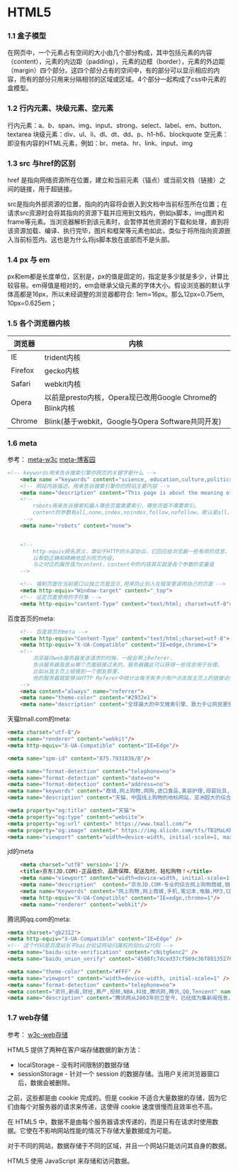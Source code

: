 #                                 HTML5

### 1.1 盒子模型

在网页中，一个元素占有空间的大小由几个部分构成，其中包括元素的内容（content），元素的内边距（padding），元素的边框（border），元素的外边距（margin）四个部分。这四个部分占有的空间中，有的部分可以显示相应的内容，而有的部分只用来分隔相邻的区域或区域。4个部分一起构成了css中元素的盒模型。

### 1.2 行内元素、块级元素、空元素

行内元素：a、b、span、img、input、strong、select、label、em、button、textarea
块级元素：div、ul、li、dl、dt、dd、p、h1-h6、blockquote
空元素：即没有内容的HTML元素，例如：br、meta、hr、link、input、img

### 1.3 src 与href的区别

href 是指向网络资源所在位置，建立和当前元素（锚点）或当前文档（链接）之间的链接，用于超链接。

src是指向外部资源的位置，指向的内容将会嵌入到文档中当前标签所在位置；在请求src资源时会将其指向的资源下载并应用到文档内，例如js脚本，img图片和frame等元素。当浏览器解析到该元素时，会暂停其他资源的下载和处理，直到将该资源加载、编译、执行完毕，图片和框架等元素也如此，类似于将所指向资源嵌入当前标签内。这也是为什么将js脚本放在底部而不是头部。

### 1.4 px 与 em

px和em都是长度单位，区别是，px的值是固定的，指定是多少就是多少，计算比较容易。em得值是相对的，em会继承父级元素的字体大小。假设浏览器的默认字体高都是16px，所以未经调整的浏览器都符合: 1em=16px。那么12px=0.75em, 10px=0.625em；

### 1.5 各个浏览器内核

| 浏览器  | 内核                                                    |
| ------- | ------------------------------------------------------- |
| IE      | trident内核                                             |
| Firefox | gecko内核                                               |
| Safari  | webkit内核                                              |
| Opera   | 以前是presto内核，Opera现已改用Google Chrome的Blink内核 |
| Chrome  | Blink(基于webkit，Google与Opera Software共同开发)       |

### 1.6 meta

参考： [meta-w3c](https://www.w3school.com.cn/tags/tag_meta.asp)  [meta-博客园](https://www.cnblogs.com/wanghuilt/archive/2012/12/23/2830073.html)

```html
<!-- keywords用来告诉搜索引擎你网页的关键字是什么 -->
    <meta name ="keywords" content="science, education,culture,politics,ecnomics，relationships, entertaiment, human">
    <!-- 网站内容描述。用来告诉搜索引擎你的网站主要内容 -->
    <meta name="description" content="This page is about the meaning of science, education,culture.">
    <!-- 
        robots用来告诉搜索机器人哪些页面需要索引，哪些页面不需要索引。
        content的参数有all,none,index,noindex,follow,nofollow。默认是all。
     -->
    <meta name="robots" content="none">


    <!-- 
        http-equiv顾名思义，类似于HTTP的头部协议，它回应给浏览器一些有用的信息，
		以帮助正确和精确地显示网页内容。
        与之对应的属性值为content，content中的内容其实就是各个参数的变量值 
    -->

    <!-- 强制页面在当前窗口以独立页面显示,用来防止别人在框架里调用自己的页面 -->
    <meta http-equiv="Window-target" content="_top">
    <!-- 设定页面使用的字符集 -->
    <meta http-equiv="content-Type" content="text/html; charset=utf-8">
```

百度首页的meta:

```html
    <!-- 百度首页的meta -->
    <meta http-equiv="Content-Type" content="text/html;charset=utf-8">
    <meta http-equiv="X-UA-Compatible" content="IE=edge,chrome=1">
    <!-- 
        浏览器向web服务器发送请求的时候，一般会带上Referer，
        告诉服务器我是从哪个页面链接过来的，服务器藉此可以获得一些信息用于处理。
        比如从我主页上链接到一个朋友那里，
        他的服务器就能够从HTTP Referer中统计出每天有多少用户点击我主页上的链接访问他的网站；
    -->
    <meta content="always" name="referrer">
    <meta name="theme-color" content="#2932e1">
    <meta name="description" content="全球最大的中文搜索引擎、致力于让网民更便捷地获取信息，找到所求。百度超过千亿的中文网页数据库，可以瞬间找到相关的搜索结果。">

```

天猫tmall.com的meta:

```html
<meta charset="utf-8"/>
<meta name="renderer" content="webkit"/>
<meta http-equiv="X-UA-Compatible" content="IE=Edge"/>

<meta name="spm-id" content="875.7931836/B"/>

<meta name="format-detection" content="telephone=no">
<meta name="format-detection" content="date=no">
<meta name="format-detection" content="address=no">
<meta name="keywords" content="商城,网上购物,网购,进口食品,美容护理,母婴玩具,家用电器,手机数码,家居生活,服饰内衣,营养保健,钟表珠宝,饰品箱包,汽车生活,图书音像,礼品卡"/>
<meta name="description" content="天猫，中国线上购物的地标网站，亚洲超大的综合性购物平台，拥有10万多品牌商家。每日发布大量国内外商品！正品网购，上天猫！天猫千万大牌正品,品类全，一站购，支付安全，退换无忧！理想生活上天猫!"/>

<meta property="og:title" content="天猫">
<meta property="og:type" content="website">
<meta property="og:url" content=" https://www.tmall.com/">
<meta property="og:image" content=" https://img.alicdn.com/tfs/TB1MaLKRXXXXXaWXFXXXXXXXXXX-480-260.png">
<meta name="viewport" content="width=device-width, initial-scale=1, maximum-scale=1, user-scalable=no" />
```

jd的meta

```html
    <meta charset="utf8" version='1'/>
    <title>京东(JD.COM)-正品低价、品质保障、配送及时、轻松购物！</title>
    <meta name="viewport" content="width=device-width, initial-scale=1.0, maximum-scale=1.0, user-scalable=yes"/>
    <meta name="description"  content="京东JD.COM-专业的综合网上购物商城,销售家电、数码通讯、电脑、家居百货、服装服饰、母婴、图书、食品等数万个品牌优质商品.便捷、诚信的服务，为您提供愉悦的网上购物体验!"/>
    <meta name="Keywords" content="网上购物,网上商城,手机,笔记本,电脑,MP3,CD,VCD,DV,相机,数码,配件,手表,存储卡,京东"/>
    <meta http-equiv="X-UA-Compatible" content="IE=edge,chrome=1"/>
    <meta name="renderer" content="webkit"/>
```

腾讯网qq.com的meta:

```html
<meta charset="gb2312">
<meta http-equiv="X-UA-Compatible" content="IE=Edge" />
<!-- 这个代码是百度站长平bai台验证网站归属权的验du证代码 -->
<meta name="baidu-site-verification" content="cNitg6enc2" />
<meta name="baidu_union_verify" content="4508fc7dced37cf569c36f88135276d2">

<meta name="theme-color" content="#FFF" />
<meta name="viewport" content="width=device-width, initial-scale=1" />
<meta name="format-detection" content="telephone=no">
<meta content="资讯,新闻,财经,房产,视频,NBA,科技,腾讯网,腾讯,QQ,Tencent" name="Keywords">
<meta name="description" content="腾讯网从2003年创立至今，已经成为集新闻信息，区域垂直生活服务、社会化媒体资讯和产品为一体的互联网媒体平台。腾讯网下设新闻、科技、财经、娱乐、体育、汽车、时尚等多个频道，充分满足用户对不同类型资讯的需求。同时专注不同领域内容，打造精品栏目，并顺应技术发展趋势，推出网络直播等创新形式，改变了用户获取资讯的方式和习惯。" />
```

### 1.7 web存储

参考： [w3c-web存储](https://www.w3school.com.cn/html5/html_5_webstorage.asp)

HTML5 提供了两种在客户端存储数据的新方法：

- localStorage - 没有时间限制的数据存储
- sessionStorage - 针对一个 session 的数据存储。当用户关闭浏览器窗口后，数据会被删除。 

之前，这些都是由 cookie 完成的。但是 cookie 不适合大量数据的存储，因为它们由每个对服务器的请求来传递，这使得 cookie 速度很慢而且效率也不高。

在 HTML5 中，数据不是由每个服务器请求传递的，而是只有在请求时使用数据。它使在不影响网站性能的情况下存储大量数据成为可能。

对于不同的网站，数据存储于不同的区域，并且一个网站只能访问其自身的数据。

HTML5 使用 JavaScript 来存储和访问数据。
